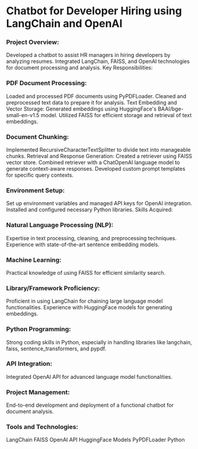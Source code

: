 # Chatbot for Developer Hiring using LangChain and OpenAI
### Project Overview:
Developed a chatbot to assist HR managers in hiring developers by analyzing resumes.
Integrated LangChain, FAISS, and OpenAI technologies for document processing and analysis.
Key Responsibilities:

### PDF Document Processing:
Loaded and processed PDF documents using PyPDFLoader.
Cleaned and preprocessed text data to prepare it for analysis.
Text Embedding and Vector Storage:
Generated embeddings using HuggingFace's BAAI/bge-small-en-v1.5 model.
Utilized FAISS for efficient storage and retrieval of text embeddings.

### Document Chunking:
Implemented RecursiveCharacterTextSplitter to divide text into manageable chunks.
Retrieval and Response Generation:
Created a retriever using FAISS vector store.
Combined retriever with a ChatOpenAI language model to generate context-aware responses.
Developed custom prompt templates for specific query contexts.

### Environment Setup:
Set up environment variables and managed API keys for OpenAI integration.
Installed and configured necessary Python libraries.
Skills Acquired:

### Natural Language Processing (NLP):
Expertise in text processing, cleaning, and preprocessing techniques.
Experience with state-of-the-art sentence embedding models.

### Machine Learning:
Practical knowledge of using FAISS for efficient similarity search.

### Library/Framework Proficiency:
Proficient in using LangChain for chaining large language model functionalities.
Experience with HuggingFace models for generating embeddings.

### Python Programming:
Strong coding skills in Python, especially in handling libraries like langchain, faiss, sentence_transformers, and pypdf.

### API Integration:
Integrated OpenAI API for advanced language model functionalities.

### Project Management:
End-to-end development and deployment of a functional chatbot for document analysis.

### Tools and Technologies:
LangChain
FAISS
OpenAI API
HuggingFace Models
PyPDFLoader
Python

